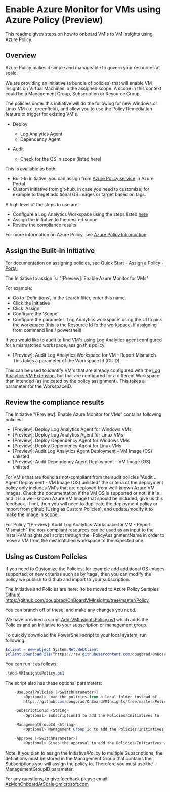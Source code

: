 # Enable Azure Monitor for VMs using Azure Policy (Preview)

This readme gives steps on how to onboard VM's to VM Insights using Azure Policy. 

## Overview

Azure Policy makes it simple and manageable to govern your resources at scale.

We are providing an initiative (a bundle of policies) that will enable VM Insights on Virtual Machines in the assigned scope. A scope in this context could be a Management Group, Subscription or Resource Group.

The policies under this initiative will do the following for new Windows or Linux VM (i.e. greenfield), and allow you to use the Policy Remediation feature to trigger for existing VM's.
- Deploy
  - Log Analytics Agent
  - Dependency Agent
   
- Audit
  - Check for the OS in scope (listed here)

This is available as both:
- Built-In initiative, you can assign from [Azure Policy service](https://ms.portal.azure.com/#blade/Microsoft_Azure_Policy/PolicyMenuBlade/Definitions) in Azure Portal
- Custom initiative from git-hub, in case you need to customize, for example to target additional OS images or target based on tags.

A high level of the steps to use are:
- Configure a Log Analytics Workspace using the steps listed [here](https://github.com/dougbrad/OnBoardVMInsights/blob/master/README.md)
- Assign the initiative to the desired scope
- Review the compliance results

For more information on Azure Policy, see [Azure Policy Introduction](https://docs.microsoft.com/en-us/azure/azure-policy/azure-policy-introduction)

## Assign the Built-In Initiative
For documentation on assigning policies, see [Quick Start - Assign a Policy - Portal](https://docs.microsoft.com/en-us/azure/azure-policy/assign-policy-definition)

The Initiative to assign is: "[Preview]: Enable Azure Monitor for VMs"

For example:
- Go to 'Definitions', in the search filter, enter this name.
- Click the Initiative
- Click 'Assign'
- Configure the 'Scope'
- Configure the parameter 'Log Analytics workspace' using the UI to pick the workspace (this is the Resource Id fo the workspace, if assigning from command line / powershell)

If you would like to audit to find VM's using Log Analytics agent configured for a mismatched workspace, assign this policy:
- [Preview]: Audit Log Analytics Workspace for VM - Report Mismatch
This takes a parameter of the Workspace Id (GUID).


This can be used to identify VM's that are already configured with the [Log Analytics VM Extension](https://docs.microsoft.com/en-us/azure/virtual-machines/extensions/oms-windows), but that are configured for a different Workspace than intended (as indicated by the policy assignment).
This takes a parameter for the WorkspaceID.

## Review the compliance results

The Initiative "[Preview]: Enable Azure Monitor for VMs" contains following policies:
- [Preview]: Deploy Log Analytics Agent for Windows VMs
- [Preview]: Deploy Log Analytics Agent for Linux VMs
- [Preview]: Deploy Dependency Agent for Windows VMs
- [Preview]: Deploy Dependency Agent for Linux VMs
- [Preview]: Audit Log Analytics Agent Deployment – VM Image (OS) unlisted
- [Preview]: Audit Dependency Agent Deployment – VM Image (OS) unlisted

For VM's that are found as not-compliant from the audit policies "Audit ... Agent Deployment - VM Image (OS) unlisted" the criteria of the deployment policy only includes VM's that are deployed from well-known Azure VM Images.
Check the documentation if the VM OS is supported or not, if it is and it is a well-known Azure VM Image that should be included, give us this feedback. If not, then you will need to duplicate the deployment policy or import from github [Using as Custom Policies], and update/modify it to make the image in scope.

For Policy "[Preview]: Audit Log Analytics Workspace for VM - Report Mismatch" the non-compliant resources can be used as an input to the Install-VMInsights.ps1 script through the -PolicyAssignmentName in order to move a VM from the mistmatched workspace to the expected one.

## Using as Custom Policies

If you need to Customize the Policies, for example add additional OS images supported, or new criterias such as by 'tags', then you can modify the policy we publish to Github and import to your subscription.

The Initiative and Policies are here: (to be moved to Azure Policy Samples Github)
https://github.com/dougbrad/OnBoardVMInsights/tree/master/Policy

You can branch off of these, and make any changes you need.

We have provided a script [Add-VMInsightsPolicy.ps1](Add-VMInsightsPolicy.ps1) which adds the Policies and an Initiative to your subscription or management group.

To quickly download the PowerShell script to your local system, run following:
```powershell
$client = new-object System.Net.WebClient
$client.DownloadFile(“https://raw.githubusercontent.com/dougbrad/OnBoardVMInsights/master/Policy/Add-VMInsightsPolicy.ps1”,“Add-VMInsightsPolicy.ps1”)
``` 

You can run it as follows:
```powershell
.\Add-VMInsightsPolicy.ps1
```
The script also has these optional parameters:
```powershell
    -UseLocalPolicies [<SwitchParameter>]
        <Optional> Load the policies from a local folder instead of
        https://github.com/dougbrad/OnBoardVMInsights/tree/master/Policy

    -SubscriptionId <String>
        <Optional> SubscriptionId to add the Policies/Initiatives to

    -ManagementGroupId <String>
        <Optional> Management Group Id to add the Policies/Initiatives to

    -Approve [<SwitchParameter>]
        <Optional> Gives the approval to add the Policies/Initiatives without any prompt
```

Note: If you plan to assign the Initiative/Policy to multiple Subscriptions, the definitions must be stored in the Management Group that contains the Subscriptions you will assign the policy to. Therefore you must use the -ManagementGroupID parameter.


For any questions, to give feedback please email: AzMonOnboardAtScale@microsoft.com
